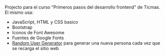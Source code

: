 Projecto para el curso "Primeros pasos del desarrollo frontend" de Ticmas. El mismo usa:

* JavaScript, HTML y CSS basico
* Bootstrap
* Iconos de Font Awesome
* Fuentes de Google Fonts
* [Random User Generator](https://randomuser.me/) para generar una nueva persona cada vez que se recarga el sitio web
